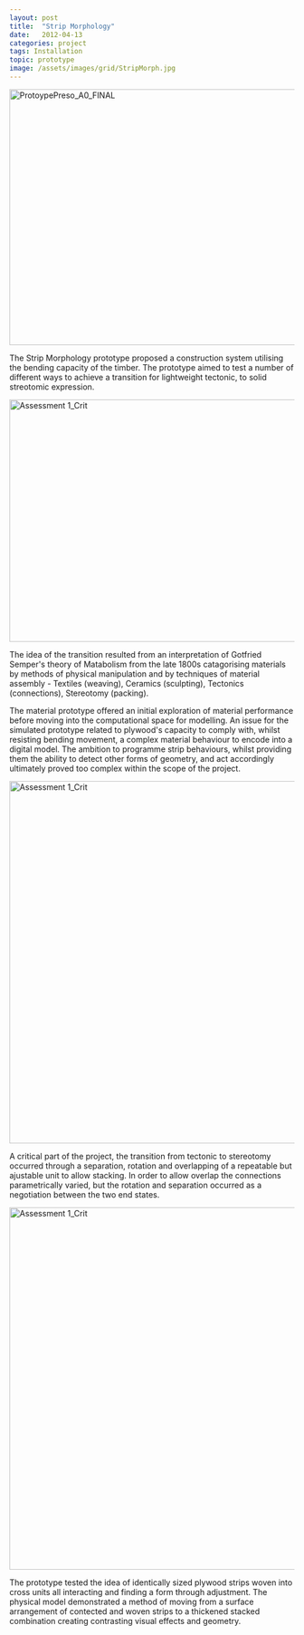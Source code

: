 ```yaml
---
layout: post
title:  "Strip Morphology"
date:   2012-04-13
categories: project
tags: Installation
topic: prototype
image: /assets/images/grid/StripMorph.jpg
---
```


<a title="ProtoypePreso_A0_FINAL by ChrisBamborough, on Flickr" href="https://www.flickr.com/photos/chrisbamborough/6924359590/"><img src="https://farm6.staticflickr.com/5470/6924359590_0560100711_z.jpg" alt="ProtoypePreso_A0_FINAL" width="750" height="452" /></a>

The Strip Morphology prototype proposed a construction system utilising the bending capacity of the timber. The prototype aimed to test a number of different ways to achieve a transition for lightweight tectonic, to solid streotomic expression.


<a title="Assessment 1_Crit by ChrisBamborough, on Flickr" href="https://www.flickr.com/photos/chrisbamborough/7112294869/"><img src="https://farm8.staticflickr.com/7229/7112294869_72985d1142_z.jpg" alt="Assessment 1_Crit" width="750" height="428" /></a>

The idea of the transition resulted from an interpretation of Gotfried Semper's theory of Matabolism from the late 1800s catagorising materials by methods of physical manipulation and by techniques of material assembly - Textiles (weaving), Ceramics (sculpting), Tectonics (connections), Stereotomy (packing).

The material prototype offered an initial exploration of material performance before moving into the computational space for modelling. An issue for the simulated prototype related to plywood's capacity to comply with, whilst resisting bending movement, a complex material behaviour to encode into a digital model. The ambition to programme strip behaviours, whilst providing them the ability to detect other forms of geometry, and act accordingly ultimately proved too complex within the scope of the project. 

<a title="Assessment 1_Crit by ChrisBamborough, on Flickr" href="https://www.flickr.com/photos/chrisbamborough/7112298969/"><img src="https://farm8.staticflickr.com/7140/7112298969_7ae7e8b6a7_z.jpg" alt="Assessment 1_Crit" width="750" height="640" /></a>

A critical part of the project, the transition from tectonic to stereotomy occurred through a separation, rotation and overlapping of a repeatable but ajustable unit to allow stacking. In order to allow overlap the connections parametrically varied, but the rotation and separation occurred as a negotiation between the two end states. 

<a title="Assessment 1_Crit by ChrisBamborough, on Flickr" href="https://www.flickr.com/photos/chrisbamborough/6966218158/"><img src="https://farm8.staticflickr.com/7069/6966218158_bb021d5f8e_z.jpg" alt="Assessment 1_Crit" width="750" height="640" /></a>

The prototype tested the idea of identically sized plywood strips woven into cross units all interacting and finding a form through adjustment. The physical model demonstrated a method of moving from a surface arrangement of contected and woven strips to a thickened stacked combination creating contrasting visual effects and geometry.
